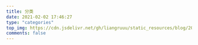 ```yaml
---
title: 分类
date: 2021-02-02 17:46:27
type: "categories"
top_img: https://cdn.jsdelivr.net/gh/liangruuu/static_resources/blog/20210204154146.jpg
comments: false
---
```

